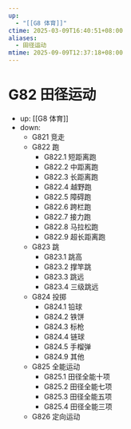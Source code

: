 ```yaml
---
up:
  - "[[G8 体育]]"
ctime: 2025-03-09T16:40:51+08:00
aliases:
  - 田径运动
mtime: 2025-09-09T12:37:18+08:00
---
```


# G82 田径运动

- up: [[G8 体育]]
- down:	
	- G821 竞走
	- G822 跑
		- G822.1 短距离跑
		- G822.2 中距离跑
		- G822.3 长距离跑
		- G822.4 越野跑
		- G822.5 障碍跑
		- G822.6 跨栏跑
		- G822.7 接力跑
		- G822.8 马拉松跑
		- G822.9 超长距离跑
	- G823 跳
		- G823.1 跳高
		- G823.2 撑竿跳
		- G823.3 跳远
		- G823.4 三级跳远
	- G824 投掷
		- G824.1 铅球
		- G824.2 铁饼
		- G824.3 标枪
		- G824.4 链球
		- G824.5 手榴弹
		- G824.9 其他
	- G825 全能运动
		- G825.1 田径全能十项
		- G825.2 田径全能七项
		- G825.3 田径全能五项
		- G825.4 田径全能三项
	- G826 定向运动
	

